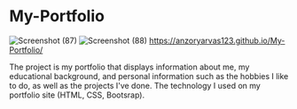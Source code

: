 # My-Portfolio
![Screenshot (87)](https://user-images.githubusercontent.com/109509312/183309705-7c950038-b641-4e3d-adca-faa43491b072.png)
![Screenshot (88)](https://user-images.githubusercontent.com/109509312/183309709-b26c4d7e-eb9d-456a-b274-aac18e4f2b16.png)
https://anzoryarvas123.github.io/My-Portfolio/


The project is my portfolio that displays information about me, my educational background, and personal information such as the hobbies I like to do, as well as the projects I've done.
The technology I used on my portfolio site (HTML, CSS, Bootsrap).
